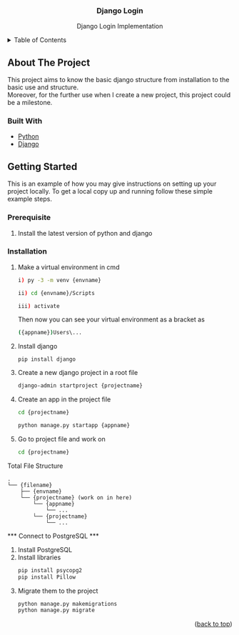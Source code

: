 <div id="top"></div>

<div align="center">
<h3 align="center">Django Login</h3>

  <p align="center">
    Django Login Implementation
  </p>
</div>

<!-- TABLE OF CONTENTS -->
<details>
  <summary>Table of Contents</summary>
  <ol>
    <li>
      <a href="#about-the-project">About The Project</a>
      <ul>
        <li><a href="#built-with">Built With</a></li>
      </ul>
    </li>
    <li>
      <a href="#getting-started">Getting Started</a>
      <ul>
        <li><a href="#prerequisite">Prerequisite</a></li>
        <li><a href="#installation">Installation</a></li>
      </ul>
    </li>
  </ol>
</details>

<!-- ABOUT THE PROJECT -->
## About The Project
This project aims to know the basic django structure from installation to the basic use and structure. <br />
Moreover, for the further use when I create a new project, this project could be a milestone.

### Built With

* [Python](https://www.python.org/)
* [Django](https://www.djangoproject.com/)

<!-- GETTING STARTED -->
## Getting Started

This is an example of how you may give instructions on setting up your project locally.
To get a local copy up and running follow these simple example steps.

### Prerequisite
1. Install the latest version of python and django

### Installation
1. Make a virtual environment in cmd
   ```sh
   i) py -3 -m venv {envname}
    ```
   ```sh
   ii) cd {envname}/Scripts
   ```
   ```sh
   iii) activate
   ```
   Then now you can see your virtual environment as a bracket as
   ```sh
   ({appname})Users\...
   ```
2. Install django
   ```
   pip install django
   ```   
3. Create a new django project in a root file
   ```sh
   django-admin startproject {projectname}
   ```
4. Create an app in the project file
   ```sh
   cd {projectname}
   ```
   ```sh
   python manage.py startapp {appname}
   ```
5. Go to project file and work on
   ```sh
   cd {projectname}
   ```
Total File Structure<br />
```hash
.
└── {filename}
    ├── {envname}
    └── {projectname} (work on in here)
        └── {appname}
            └── ...
        └── {projectname}
            └── ...
```

*** Connect to PostgreSQL ***
1. Install PostgreSQL
2. Install libraries
   ```sh
   pip install psycopg2
   pip install Pillow
   ```
3. Migrate them to the project
   ```sh
   python manage.py makemigrations
   python manage.py migrate
   ```

<!-- └── -->
<p align="right">(<a href="#top">back to top</a>)</p>



